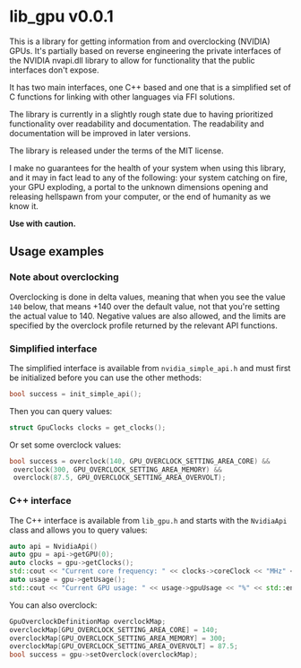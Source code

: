# lib_gpu v0.0.1

This is a library for getting information from and overclocking (NVIDIA) GPUs.
It's partially based on reverse engineering the private interfaces of the
NVIDIA nvapi.dll library to allow for functionality that the public
interfaces don't expose.

It has two main interfaces, one C++ based and one that is a simplified set of
C functions for linking with other languages via FFI solutions.

The library is currently in a slightly rough state due to having prioritized
functionality over readability and documentation. The readability and
documentation will be improved in later versions.

The library is released under the terms of the MIT license.

I make no guarantees for the health of your system when using this library, and
it may in fact lead to any of the following: your system catching on fire, your
GPU exploding, a portal to the unknown dimensions opening and releasing
hellspawn from your computer, or the end of humanity as we know it.

**Use with caution.**

## Usage examples

### Note about overclocking

Overclocking is done in delta values, meaning that when you see the value
`140` below, that means +140 over the default value, not that you're setting
the actual value to 140. Negative values are also allowed, and the limits are
specified by the overclock profile returned by the relevant API functions.

### Simplified interface

The simplified interface is available from `nvidia_simple_api.h` and must first be
initialized before you can use the other methods:

```C
bool success = init_simple_api();
```

Then you can query values:

```C
struct GpuClocks clocks = get_clocks();
```

Or set some overclock values:

```C
bool success = overclock(140, GPU_OVERCLOCK_SETTING_AREA_CORE) &&
 overclock(300, GPU_OVERCLOCK_SETTING_AREA_MEMORY) &&
 overclock(87.5, GPU_OVERCLOCK_SETTING_AREA_OVERVOLT);
```

### C++ interface

The C++ interface is available from `lib_gpu.h` and starts with
the `NvidiaApi` class and allows you to query values:

```C++
auto api = NvidiaApi()
auto gpu = api->getGPU(0);
auto clocks = gpu->getClocks();
std::cout << "Current core frequency: " << clocks->coreClock << "MHz" << std::endl;
auto usage = gpu->getUsage();
std::cout << "Current GPU usage: " << usage->gpuUsage << "%" << std::endl;
```

You can also overclock:

```C++
GpuOverclockDefinitionMap overclockMap;
overclockMap[GPU_OVERCLOCK_SETTING_AREA_CORE] = 140;
overclockMap[GPU_OVERCLOCK_SETTING_AREA_MEMORY] = 300;
overclockMap[GPU_OVERCLOCK_SETTING_AREA_OVERVOLT] = 87.5;
bool success = gpu->setOverclock(overclockMap);
```
